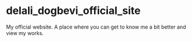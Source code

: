 # delali_dogbevi_official_site
My official website. A place where you can get to know me a bit better and view my works.
